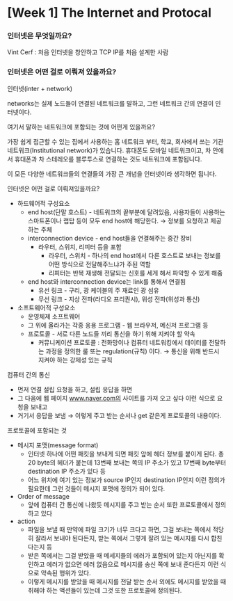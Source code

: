 # [Week 1] The Internet and Protocal

### 인터넷은 무엇일까요?

Vint Cerf : 처음 인터넷을 창안하고 TCP IP를 처음 설계한 사람

### 인터넷은 어떤 걸로 이뤄져 있을까요?

인터넷(inter + network)

networks는 실제 노드들이 연결된 네트워크를 말하고, 그런 네트워크 간의 연결이 인터넷이다.

여기서 말하는 네트워크에 포함되는 것에 어떤게 있을까요?

가장 쉽게 접근할 수 있는 집에서 사용하는 홈 네트워크 부터, 학교, 회사에서 쓰는 기관 네트워크(Institutional network)가 있습니다. 휴대폰도 모바일 네트워크이고, 차 안에서 휴대폰과 차 스테레오를 블루투스로 연결하는 것도 네트워크에 포함됩니다.

이 모든 다양한 네트워크들의 연결들의 가장 큰 개념을 인터넷이라 생각하면 됩니다.

인터넷은 어떤 걸로 이뤄져있을까요?

- 하드웨어적 구성요소
    - end host(단말 호스트) - 네트워크의 끝부분에 달려있음, 사용자들이 사용하는 스마트폰이나 랩탑 등이 모두 end host에 해당한다. → 정보를 요청하고 제공하는 주체
    - interconnection device - end host들을 연결해주는 중간 장비
        - 라우터, 스위치, 리피터 등을 포함
            - 라우터, 스위치 - 하나의 end host에서 다른 호스트로 보내는 정보를 어떤 방식으로 전달해주느냐가 주된 역할
            - 리피터는 반복 재생해 전달되는 신호를 세게 해서 파악할 수 있게 해줌
    - end host와 interconnection device는 link를 통해서 연결됨
        - 유선 링크 - 구리,  광 케이블의 주 재료인 광 섬유
        - 무선 링크 - 지상 전파(라디오 프리퀀시), 위성 전파(위성과 통신)
- 소프트웨어적 구성요소
    - 운영체제 소프트웨어
    - 그 위에 올라가는 각종 응용 프로그램 - 웹 브라우저, 메신저 프로그램 등
    - 프로토콜 - 서로 다른 노드들 끼리 통신을 하기 위해 지켜야 할 약속
        - 커뮤니케이션 프로토콜 : 전화망이나 컴퓨터 네트워킹에서 데이터를 전달하는 과정을 정의한 룰 또는 regulation(규칙) 이다.  → 통신을 위해 반드시 지켜야 하는 강제성 있는 규칙

컴퓨터 간의 통신

- 먼저 연결 설립 요청을 하고, 설립 응답을 하면
- 그 다음에 웹 페이지 www.naver.com의 사이트를 가져 오고 싶다 이런 식으로 요청을 보내고
- 거기서 응답을 보냄 → 이렇게 주고 받는 순서나 get 같은게 프로토콜의 내용이다.

프로토콜에 포함되는 것

- 메시지 포맷(message format)
    - 인터넷 하나에 어떤 패킷을 보내게 되면 패킷 앞에 헤더 정보를 붙이게 된다. 총 20 byte의 헤더가 붙는데 13번째 보내는 쪽의 IP 주소가 있고 17번째 byte부터 destination IP 주소가 있다 등
    - 어느 위치에 여기 있는 정보가 source IP인지 destination IP인지 이런 정의가 필요한데 그런 것들이 메시지 포맷에 정의가 되어 있다.
- Order of message
    - 앞에 컴퓨터 간 통신에 나왔듯 메시지를 주고 받는 순서 또한 프로토콜에서 정의하고 있다
- action
    - 파일을 보낼 때 만약에 파일 크기가 너무 크다고 하면, 그걸 보내는 쪽에서 적당히 잘라서 보내야 된다든지, 받는 쪽에서 그렇게 잘려 있는 메시지를 다시 합친다는지 등
    - 받은 쪽에서는 그걸 받았을 때 메세지들의 에러가 포함되어 있는지 아닌지를 확인하고 에러가 없으면 에러 없음으로 메시지를 송신 쪽에 보내 준다든지 이런 식으로 약속된 행위가 있다.
    - 이렇게 메시지를 받았을 때 메시지를 전달 받는 순서 외에도 메시지를 받았을 때 취해야 하는 액션들이 있는데 그것 또한 프로토콜에 정의된다.